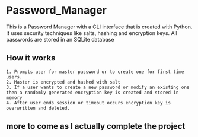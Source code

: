 # Password_Manager
This is a Password Manager with a CLI interface that is created with Python. It uses security techniques like salts, hashing and encryption keys. All passwords are stored in an SQLite database

## How it works
    1. Prompts user for master password or to create one for first time users. 
    2. Master is encrypted and hashed with salt
    3. If a user wants to create a new password or modify an existing one then a randomly generated encryption key is created and stored in memory
    4. After user ends session or timeout occurs encryption key is overwritten and deleted.

## more to come as I actually complete the project